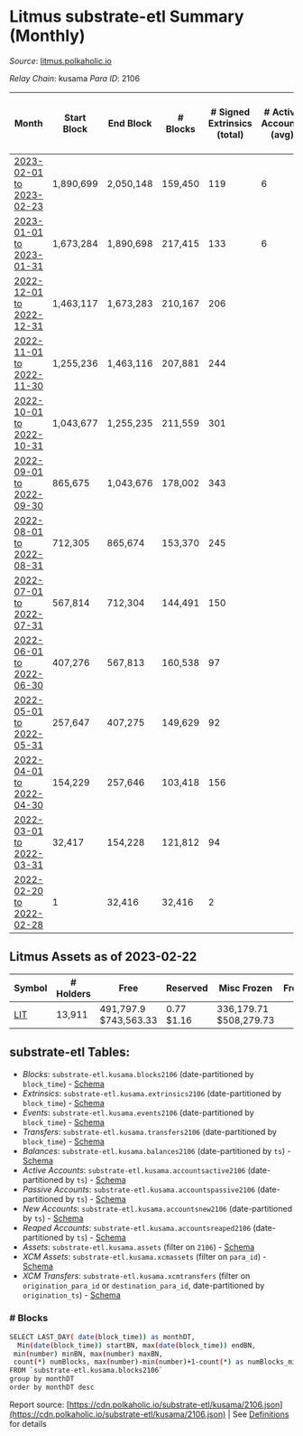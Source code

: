 # Litmus substrate-etl Summary (Monthly)

_Source_: [litmus.polkaholic.io](https://litmus.polkaholic.io)

*Relay Chain*: kusama
*Para ID*: 2106



| Month | Start Block | End Block | # Blocks | # Signed Extrinsics (total) | # Active Accounts (avg) | # Addresses with Balances (max) | Issues |
| ----- | ----------- | --------- | -------- | --------------------------- | ----------------------- | ------------------------------- | ------ |
| [2023-02-01 to 2023-02-23](/kusama/2106-litmus/2023-02-28.md) | 1,890,699 | 2,050,148 | 159,450 | 119 | 6 | 13,911 | -   |   
| [2023-01-01 to 2023-01-31](/kusama/2106-litmus/2023-01-31.md) | 1,673,284 | 1,890,698 | 217,415 | 133 | 6 | 13,906 | -   |   
| [2022-12-01 to 2022-12-31](/kusama/2106-litmus/2022-12-31.md) | 1,463,117 | 1,673,283 | 210,167 | 206 |  | 13,905 | -   |   
| [2022-11-01 to 2022-11-30](/kusama/2106-litmus/2022-11-30.md) | 1,255,236 | 1,463,116 | 207,881 | 244 |  | 13,906 | -   |   
| [2022-10-01 to 2022-10-31](/kusama/2106-litmus/2022-10-31.md) | 1,043,677 | 1,255,235 | 211,559 | 301 |  | 13,904 | -   |   
| [2022-09-01 to 2022-09-30](/kusama/2106-litmus/2022-09-30.md) | 865,675 | 1,043,676 | 178,002 | 343 |  | 13,889 | -   |   
| [2022-08-01 to 2022-08-31](/kusama/2106-litmus/2022-08-31.md) | 712,305 | 865,674 | 153,370 | 245 |  | 11,918 | -   |   
| [2022-07-01 to 2022-07-31](/kusama/2106-litmus/2022-07-31.md) | 567,814 | 712,304 | 144,491 | 150 |  | 3,832 | -   |   
| [2022-06-01 to 2022-06-30](/kusama/2106-litmus/2022-06-30.md) | 407,276 | 567,813 | 160,538 | 97 |  | 3,831 | -   |   
| [2022-05-01 to 2022-05-31](/kusama/2106-litmus/2022-05-31.md) | 257,647 | 407,275 | 149,629 | 92 |  | 3,827 | -   |   
| [2022-04-01 to 2022-04-30](/kusama/2106-litmus/2022-04-30.md) | 154,229 | 257,646 | 103,418 | 156 |  | 3,824 | -   |   
| [2022-03-01 to 2022-03-31](/kusama/2106-litmus/2022-03-31.md) | 32,417 | 154,228 | 121,812 | 94 |  | 3,821 | -   |   
| [2022-02-20 to 2022-02-28](/kusama/2106-litmus/2022-02-28.md) | 1 | 32,416 | 32,416 | 2 |  | 16 | -   |   

## Litmus Assets as of 2023-02-22



| Symbol | # Holders | Free | Reserved | Misc Frozen | Frozen | Price | AssetID | 
| ----- | --------- | ---- | -------- | ----------- | ------ | ----- | --- |
| [LIT](/kusama/assets/LIT) | 13,911 | 491,797.9 $743,563.33 | 0.77 $1.16 | 336,179.71  $508,279.73 |   | $1.51 |   `{"Token":"LIT"}` | 

## substrate-etl Tables:

* _Blocks_: `substrate-etl.kusama.blocks2106` (date-partitioned by `block_time`) - [Schema](/schema/balances.json)
* _Extrinsics_: `substrate-etl.kusama.extrinsics2106` (date-partitioned by `block_time`) - [Schema](/schema/extrinsics.json)
* _Events_: `substrate-etl.kusama.events2106` (date-partitioned by `block_time`) - [Schema](/schema/events.json)
* _Transfers_: `substrate-etl.kusama.transfers2106` (date-partitioned by `block_time`) - [Schema](/schema/transfers.json)
* _Balances_: `substrate-etl.kusama.balances2106` (date-partitioned by `ts`) - [Schema](/schema/balances.json)
* _Active Accounts_: `substrate-etl.kusama.accountsactive2106` (date-partitioned by `ts`) - [Schema](/schema/accountsactive.json)
* _Passive Accounts_: `substrate-etl.kusama.accountspassive2106` (date-partitioned by `ts`) - [Schema](/schema/accountspassive.json)
* _New Accounts_: `substrate-etl.kusama.accountsnew2106` (date-partitioned by `ts`)  - [Schema](/schema/accountsnew.json)
* _Reaped Accounts_: `substrate-etl.kusama.accountsreaped2106` (date-partitioned by `ts`) - [Schema](/schema/accountsreaped.json)
* _Assets_: `substrate-etl.kusama.assets` (filter on `2106`) - [Schema](/schema/assets.json)
* _XCM Assets_: `substrate-etl.kusama.xcmassets` (filter on `para_id`) - [Schema](/schema/xcmassets.json)
* _XCM Transfers_: `substrate-etl.kusama.xcmtransfers` (filter on `origination_para_id` or `destination_para_id`, date-partitioned by `origination_ts`) - [Schema](/schema/xcmtransfers.json)

### # Blocks
```bash
SELECT LAST_DAY( date(block_time)) as monthDT,
  Min(date(block_time)) startBN, max(date(block_time)) endBN, 
 min(number) minBN, max(number) maxBN, 
 count(*) numBlocks, max(number)-min(number)+1-count(*) as numBlocks_missing 
FROM `substrate-etl.kusama.blocks2106` 
group by monthDT 
order by monthDT desc
```


Report source: [https://cdn.polkaholic.io/substrate-etl/kusama/2106.json](https://cdn.polkaholic.io/substrate-etl/kusama/2106.json) | See [Definitions](/DEFINITIONS.md) for details
